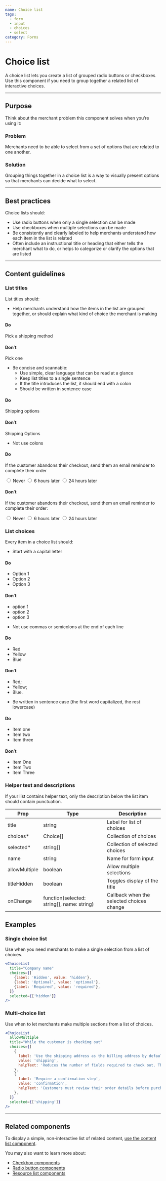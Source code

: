 ```yaml
---
name: Choice list
tags:
  - form
  - input
  - choices
  - select
category: Forms
---
```


# Choice list

A choice list lets you create a list of grouped radio buttons or checkboxes.
Use this component if you need to group together a related list of interactive
choices.

---

## Purpose

Think about the merchant problem this component solves when you’re using it:

### Problem

Merchants need to be able to select from a set of options that are related to
one another.

### Solution

Grouping things together in a choice list is a way to visually present options
so that merchants can decide what to select.

---

## Best practices

Choice lists should:

* Use radio buttons when only a single selection can be made
* Use checkboxes when multiple selections can be made
* Be consistently and clearly labeled to help merchants understand how each
item in the list is related
* Often include an instructional title or heading that either tells the
merchant what to do, or helps to categorize or clarify the options that are
listed

---

## Content guidelines

### List titles

List titles should:

* Help merchants understand how the items in the list are grouped together, or
should explain what kind of choice the merchant is making

<!-- usagelist -->
#### Do
Pick a shipping method

#### Don’t
Pick one
<!-- end -->

* Be concise and scannable:
  * Use simple, clear language that can be read at a glance
  * Keep list titles to a single sentence
  * It the title introduces the list, it should end with a colon
  * Should be written in sentence case

<!-- usagelist -->
#### Do
Shipping options

#### Don’t
Shipping Options
<!-- end -->

* Not use colons

<!-- usageblock -->
#### Do
If the customer abandons their checkout, send them an email reminder to complete their order

<input type="radio" name="foo"> Never
<input type="radio" name="foo"> 6 hours later
<input type="radio" name="foo"> 24 hours later

#### Don’t
If the customer abandons their checkout, send them an email reminder to complete their order:

<input type="radio" name="foo"> Never
<input type="radio" name="foo"> 6 hours later
<input type="radio" name="foo"> 24 hours later
<!-- end -->

### List choices

Every item in a choice list should:

* Start with a capital letter

<!-- usageblock -->
#### Do
- Option 1
- Option 2
- Option 3

#### Don’t
- option 1
- option 2
- option 3
<!-- end -->

* Not use commas or semicolons at the end of each line

<!-- usageblock -->
#### Do
- Red
- Yellow
- Blue

#### Don’t
- Red;
- Yellow;
- Blue.
<!-- end -->

* Be written in sentence case (the first word capitalized, the rest lowercase)

<!-- usageblock -->
#### Do
- Item one
- Item two
- Item three

#### Don’t
- Item One
- Item Two
- Item Three
<!-- end -->

### Helper text and descriptions

If your list contains helper text, only the description below the list item should contain punctuation.

| Prop | Type | Description |
| ---- | ---- | ----------- |
| title | string | Label for list of choices |
| choices* | Choice[] | Collection of choices |
| selected* | string[] | Collection of selected choices |
| name | string | Name for form input |
| allowMultiple | boolean | Allow multiple selections |
| titleHidden | boolean | Toggles display of the title |
| onChange | function(selected: string[], name: string) | Callback when the selected choices change |

## Examples

### Single choice list

Use when you need merchants to make a single selection from a list of choices.

```jsx
<ChoiceList
  title="Company name"
  choices={[
    {label: 'Hidden', value: 'hidden'},
    {label: 'Optional', value: 'optional'},
    {label: 'Required', value: 'required'},
  ]}
  selected={['hidden']}
/>
```

### Multi-choice list

Use when to let merchants make multiple sections from a list of choices.

```jsx
<ChoiceList
  allowMultiple
  title="While the customer is checking out"
  choices={[
    {
      label: 'Use the shipping address as the billing address by default',
      value: 'shipping',
      helpText: 'Reduces the number of fields required to check out. The billing address can still be edited.',
    },
    {
      label: 'Require a confirmation step',
      value: 'confirmation',
      helpText: 'Customers must review their order details before purchasing.',
    },
  ]}
  selected={['shipping']}
/>
```

---

## Related components

To display a simple, non-interactive list of related content,
[use the content list component](/components/lists/list).

You may also want to learn more about:

* [Checkbox components](/components/forms/checkbox)
* [Radio button components](/components/forms/radio-button)
* [Resource list components](/components/lists/resource-list)
